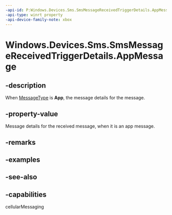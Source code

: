 ```yaml
---
-api-id: P:Windows.Devices.Sms.SmsMessageReceivedTriggerDetails.AppMessage
-api-type: winrt property
-api-device-family-note: xbox
---
```


<!-- Property syntax
public Windows.Devices.Sms.SmsAppMessage AppMessage { get; }
-->

# Windows.Devices.Sms.SmsMessageReceivedTriggerDetails.AppMessage

## -description
When [MessageType](smsmessagereceivedtriggerdetails_messagetype.md) is **App**, the message details for the message.

## -property-value
Message details for the received message, when it is an app message.

## -remarks

## -examples

## -see-also


## -capabilities
cellularMessaging
